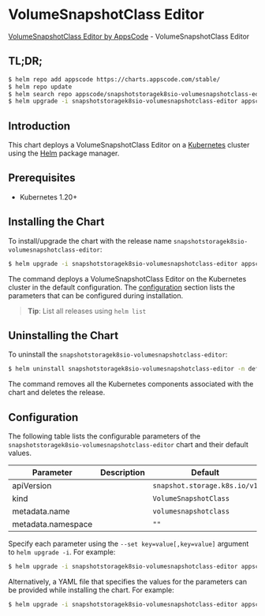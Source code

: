 # VolumeSnapshotClass Editor

[VolumeSnapshotClass Editor by AppsCode](https://appscode.com) - VolumeSnapshotClass Editor

## TL;DR;

```bash
$ helm repo add appscode https://charts.appscode.com/stable/
$ helm repo update
$ helm search repo appscode/snapshotstoragek8sio-volumesnapshotclass-editor --version=v0.25.0
$ helm upgrade -i snapshotstoragek8sio-volumesnapshotclass-editor appscode/snapshotstoragek8sio-volumesnapshotclass-editor -n default --create-namespace --version=v0.25.0
```

## Introduction

This chart deploys a VolumeSnapshotClass Editor on a [Kubernetes](http://kubernetes.io) cluster using the [Helm](https://helm.sh) package manager.

## Prerequisites

- Kubernetes 1.20+

## Installing the Chart

To install/upgrade the chart with the release name `snapshotstoragek8sio-volumesnapshotclass-editor`:

```bash
$ helm upgrade -i snapshotstoragek8sio-volumesnapshotclass-editor appscode/snapshotstoragek8sio-volumesnapshotclass-editor -n default --create-namespace --version=v0.25.0
```

The command deploys a VolumeSnapshotClass Editor on the Kubernetes cluster in the default configuration. The [configuration](#configuration) section lists the parameters that can be configured during installation.

> **Tip**: List all releases using `helm list`

## Uninstalling the Chart

To uninstall the `snapshotstoragek8sio-volumesnapshotclass-editor`:

```bash
$ helm uninstall snapshotstoragek8sio-volumesnapshotclass-editor -n default
```

The command removes all the Kubernetes components associated with the chart and deletes the release.

## Configuration

The following table lists the configurable parameters of the `snapshotstoragek8sio-volumesnapshotclass-editor` chart and their default values.

|     Parameter      | Description |                 Default                 |
|--------------------|-------------|-----------------------------------------|
| apiVersion         |             | <code>snapshot.storage.k8s.io/v1</code> |
| kind               |             | <code>VolumeSnapshotClass</code>        |
| metadata.name      |             | <code>volumesnapshotclass</code>        |
| metadata.namespace |             | <code>""</code>                         |


Specify each parameter using the `--set key=value[,key=value]` argument to `helm upgrade -i`. For example:

```bash
$ helm upgrade -i snapshotstoragek8sio-volumesnapshotclass-editor appscode/snapshotstoragek8sio-volumesnapshotclass-editor -n default --create-namespace --version=v0.25.0 --set apiVersion=snapshot.storage.k8s.io/v1
```

Alternatively, a YAML file that specifies the values for the parameters can be provided while
installing the chart. For example:

```bash
$ helm upgrade -i snapshotstoragek8sio-volumesnapshotclass-editor appscode/snapshotstoragek8sio-volumesnapshotclass-editor -n default --create-namespace --version=v0.25.0 --values values.yaml
```

